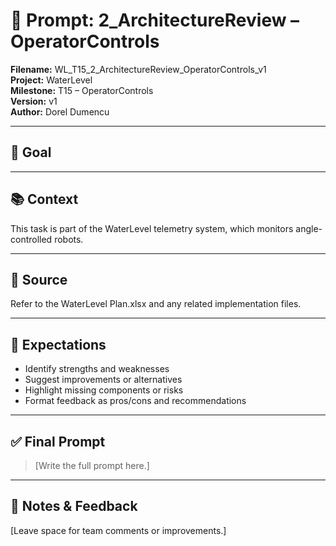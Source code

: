 # 📌 Prompt: 2_ArchitectureReview – OperatorControls

**Filename:** WL_T15_2_ArchitectureReview_OperatorControls_v1  
**Project:** WaterLevel  
**Milestone:** T15 – OperatorControls  
**Version:** v1  
**Author:** Dorel Dumencu

---

## 🎯 Goal



---

## 📚 Context

This task is part of the WaterLevel telemetry system, which monitors angle-controlled robots.

---

## 📂 Source

Refer to the WaterLevel Plan.xlsx and any related implementation files.

---

## 📐 Expectations
- Identify strengths and weaknesses  
- Suggest improvements or alternatives  
- Highlight missing components or risks  
- Format feedback as pros/cons and recommendations
---

## ✅ Final Prompt

> [Write the full prompt here.]

---

## 🧠 Notes & Feedback

[Leave space for team comments or improvements.]

